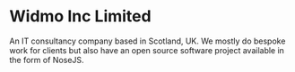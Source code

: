 # Widmo Inc Limited

An IT consultancy company based in Scotland, UK. We mostly do bespoke work for clients but also have an open source software project available in the form of NoseJS.
